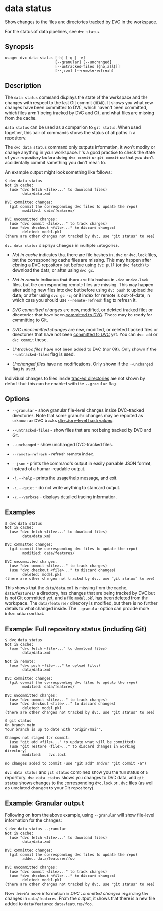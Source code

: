 # data status

Show changes to the files and directories tracked by DVC in the
<abbr>workspace</abbr>.

<admon type="tip">

For the status of <abbr>data pipelines</abbr>, see `dvc status`.

</admon>

## Synopsis

```usage
usage: dvc data status [-h] [-q | -v]
                       [--granular] [--unchanged]
                       [--untracked-files [{no,all}]]
                       [--json] [--remote-refresh]
```

## Description

The `data status` command displays the state of the <abbr>workspace</abbr> and
the changes with respect to the last Git commit (`HEAD`). It shows you what new
changes have been committed to DVC, which haven't been committed, which files
aren't being tracked by DVC and Git, and what files are missing from the
<abbr>cache</abbr>.

`data status` can be used as a companion to `git status`. When used together,
this pair of commands shows the status of all paths in a repository.

The `dvc data status` command only outputs information, it won't modify or
change anything in your <abbr>workspace</abbr>. It's a good practice to check
the state of your repository before doing `dvc commit` or `git commit` so that
you don't accidentally commit something you don't mean to.

An example output might look something like follows:

```cli
$ dvc data status
Not in cache:
  (use "dvc fetch <file>..." to download files)
        data/data.xml

DVC committed changes:
  (git commit the corresponding dvc files to update the repo)
        modified: data/features/

DVC uncommitted changes:
  (use "dvc commit <file>..." to track changes)
  (use "dvc checkout <file>..." to discard changes)
        deleted: model.pkl
(there are other changes not tracked by dvc, use "git status" to see)
```

`dvc data status` displays changes in multiple categories:

- _Not in cache_ indicates that there are file hashes in `.dvc` or `dvc.lock`
  files, but the corresponding <abbr>cache</abbr> files are missing. This may
  happen after cloning a DVC repository but before using `dvc pull` (or
  `dvc fetch`) to download the data; or after using `dvc gc`.

- _Not in remote_ indicates that there are file hashes in `.dvc` or `dvc.lock`
  files, but the corresponding <abbr>remote</abbr> files are missing. This may
  happen after adding new files into dvc but before using `dvc push` to upload
  the data; or after using `dvc gc -c`; or if index for remote is out-of-date,
  in which case you should use `--remote-refresh` flag to refresh it.

- _DVC committed changes_ are new, modified, or deleted tracked files or
  directories that have been [committed to DVC]. These may be ready for
  committing to Git.

- _DVC uncommitted changes_ are new, modified, or deleted tracked files or
  directories that have not been [committed to DVC] yet. You can `dvc add` or
  `dvc commit` these.

- _Untracked files_ have not been added to DVC (nor Git). Only shown if the
  `--untracked-files` flag is used.

- _Unchanged files_ have no modifications. Only shown if the `--unchanged` flag
  is used.

Individual changes to files inside [tracked directories] are not shown by
default but this can be enabled with the `--granular` flag.

[committed to dvc]: /doc/command-reference/commit
[tracked directories]: /doc/command-reference/add#adding-entire-directories

## Options

- `--granular` - show granular file-level changes inside DVC-tracked
  directories. Note that some granular changes may be reported as `unknown` as
  DVC tracks
  [directory-level hash values](/doc/user-guide/project-structure/internal-files#directories).

- `--untracked-files` - show files that are not being tracked by DVC and Git.

- `--unchanged` - show unchanged DVC-tracked files.

- `--remote-refresh` - refresh remote index.

- `--json` - prints the command's output in easily parsable JSON format, instead
  of a human-readable output.

- `-h`, `--help` - prints the usage/help message, and exit.

- `-q`, `--quiet` - do not write anything to standard output.

- `-v`, `--verbose` - displays detailed tracing information.

## Examples

```cli
$ dvc data status
Not in cache:
  (use "dvc fetch <file>..." to download files)
        data/data.xml

DVC committed changes:
  (git commit the corresponding dvc files to update the repo)
        modified: data/features/

DVC uncommitted changes:
  (use "dvc commit <file>..." to track changes)
  (use "dvc checkout <file>..." to discard changes)
        deleted: model.pkl
(there are other changes not tracked by dvc, use "git status" to see)
```

This shows that the `data/data.xml` is missing from the cache, `data/features/`
a directory, has changes that are being tracked by DVC but is not Git committed
yet, and a file `model.pkl` has been deleted from the <abbr>workspace</abbr>.
The `data/features/` directory is modified, but there is no further details to
what changed inside. The `--granular` option can provide more information on
that.

## Example: Full repository status (including Git)

```cli
$ dvc data status
Not in cache:
  (use "dvc fetch <file>..." to download files)
        data/data.xml

Not in remote:
  (use "dvc push <file>..." to upload files)
        data/data.xml

DVC committed changes:
  (git commit the corresponding dvc files to update the repo)
        modified: data/features/

DVC uncommitted changes:
  (use "dvc commit <file>..." to track changes)
  (use "dvc checkout <file>..." to discard changes)
        deleted: model.pkl
(there are other changes not tracked by dvc, use "git status" to see)

$ git status
On branch main
Your branch is up to date with 'origin/main'.

Changes not staged for commit:
  (use "git add <file>..." to update what will be committed)
  (use "git restore <file>..." to discard changes in working directory)
        modified:   dvc.lock

no changes added to commit (use "git add" and/or "git commit -a")
```

`dvc data status` and `git status` combined show you the full status of a
repository. `dvc data status` shows you changes to DVC data, and `git status`
shows changes to the corresponding `dvc.lock` or `.dvc` files (as well as
unrelated changes to your Git repository).

## Example: Granular output

Following on from the above example, using `--granular` will show file-level
information for the changes:

```cli
$ dvc data status --granular
Not in cache:
  (use "dvc fetch <file>..." to download files)
        data/data.xml

DVC committed changes:
  (git commit the corresponding dvc files to update the repo)
        added: data/features/foo

DVC uncommitted changes:
  (use "dvc commit <file>..." to track changes)
  (use "dvc checkout <file>..." to discard changes)
        deleted: model.pkl
(there are other changes not tracked by dvc, use "git status" to see)
```

Now there's more information in _DVC committed changes_ regarding the changes in
`data/features`. From the output, it shows that there is a new file added to
`data/features`: `data/features/foo`.

